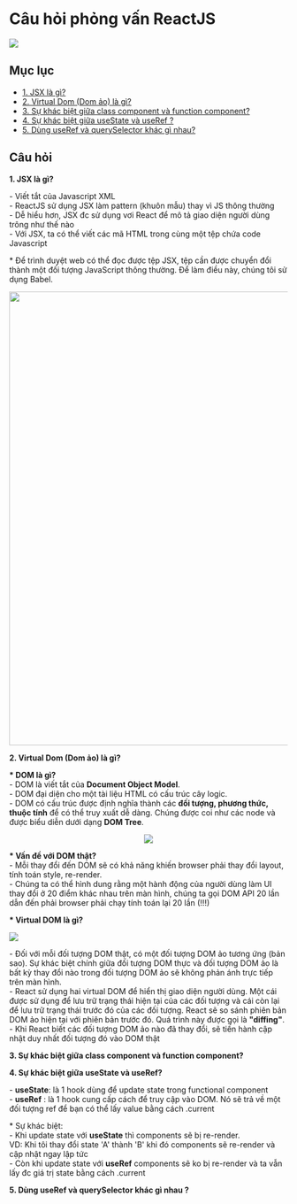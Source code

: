 # Câu hỏi phỏng vấn ReactJS

<img src="https://ms314006.github.io/static/b7a8f321b0bbc07ca9b9d22a7a505ed5/97b31/React.jpg"/>


## Mục lục
<ul>
  <li>
    <a href="#cau1">1. JSX là gì?</a>  
  </li>
  <li>
    <a href="#cau2">2. Virtual Dom (Dom ảo) là gì?</a>
  </li>
  <li>
    <a href="#cau3">3. Sự khác biệt giữa class component và function component?</a>
  </li>
  
   <li>
    <a href="#cau4">4. Sự khác biệt giữa useState và useRef ?</a>
  </li>
  
   <li>
    <a href="#cau5">5. Dùng useRef và querySelector khác gì nhau?</a>
  </li>
 </ul>


## Câu hỏi
<b id="cau1">1. JSX là gì?</b>
<p>
  - Viết tắt của Javascript XML
   <br/>
  - ReactJS sử dụng JSX làm pattern (khuôn mẫu) thay vì JS thông thường
   <br/>
  - Dễ hiểu hơn, JSX đc sử dụng vơi React để mô tả giao diện người dùng trông như thế nào
  <br/>
  - Với JSX, ta có thể viết các mã HTML trong cùng một tệp chứa code Javascript
</p>
<p>
  * Để trình duyệt web có thể đọc được tệp JSX, tệp cần được chuyển đổi thành một đối tượng JavaScript thông thường. Để làm điều này, chúng tôi sử dụng Babel.
</p>
<div align="center">
  <img src="https://firebasestorage.googleapis.com/v0/b/mindcard-99b06.appspot.com/o/interview%2FScreenshot%202022-12-22%20at%2010.22.09.png?alt=media&token=7c18c74c-9f02-48b9-beaa-23baf029ee4c" width="820">
</div>


<b id="cau2">2. Virtual Dom (Dom ảo) là gì?</b>
<p>
  <b>* DOM là gì?</b>
  <br/>
      - DOM là viết tắt của <b>Document Object Model</b>. 
      <br/>
      - DOM đại diện cho một tài liệu HTML có cấu trúc cây logic. 
      <br/>
      - DOM có cấu trúc được định nghĩa thành các <b>đối tượng, phương thức, thuộc tính</b> để có thể truy xuất dễ dàng. Chúng được coi như các node và được biểu diễn dưới dạng <b>DOM Tree</b>.
      <br/>
</p>
  
<div align="center">
  <img src="https://images.viblo.asia/74e0e748-dff2-4790-a202-f80b29519951.gif" />
</div>
<p>
  <b>* Vấn đề với DOM thật?</b> 
  <br/>
  - Mỗi thay đổi đến DOM sẽ có khả năng khiến browser phải thay đổi layout, tính toán style, re-render.
  <br/>
  - Chúng ta có thể hình dung rằng một hành động của người dùng làm UI thay đổi ở 20 điểm khác nhau trên màn hình, chúng ta gọi DOM API 20 lần dẫn đến phải browser phải chạy tính toán lại 20 lần (!!!)
</p>

<p>
  <b>* Virtual DOM là gì?</b>
</p>

<img src="https://github.com/Ren0503/fullstack-interviews/raw/main/frontend/react/assets/virtual_DOM.png"/>

<p>
  - Đối với mỗi đối tượng DOM thật, có một đối tượng DOM ảo tương ứng (bản sao). Sự khác biệt chính giữa đối tượng DOM thực và đối tượng DOM ảo là bất kỳ thay đổi nào trong đối tượng DOM ảo sẽ không phản ánh trực tiếp trên màn hình.
  <br/>
  - React sử dụng hai virtual DOM để hiển thị giao diện người dùng. Một cái được sử dụng để lưu trữ trạng thái hiện tại của các đối tượng và cái còn lại để lưu trữ trạng thái trước đó của các đối tượng. React sẽ so sánh phiên bản DOM ảo hiện tại với phiên bản trước đó. Quá trình này được gọi là <b>"diffing"</b>.
  <br/>
  - Khi React biết các đối tượng DOM ảo nào đã thay đổi, sẽ tiến hành cập nhật duy nhất đối tượng đó vào DOM thật
</p>

<b id="cau3">3. Sự khác biệt giữa class component và function component?</b>

<b id="cau4">4. Sự khác biệt giữa useState và useRef?</b>
<p>
  - <b>useState</b>: là 1 hook dùng để update state trong functional component
  <br/>
  - <b>useRef</b>  : là 1 hook cung cấp cách để truy cập vào DOM. Nó sẽ trả về một đối tượng ref để bạn có thể lấy value bằng cách .current
</p>
<p>
  * Sự khác biệt:
  <br/>
  - Khi update state với <b>useState</b> thì components sẽ bị re-render. 
  <br> 
  VD: Khi tôi thay đổi state 'A' thành 'B' khi đó components sẽ re-render và cập nhật ngay lập tức 
  <br/>
  - Còn khi update state với <b>useRef</b> components sẽ ko bị re-render và ta vẫn lấy đc giá trị state bằng cách .current
</p>

<b id="cau5">5. Dùng useRef và querySelector khác gì nhau ?</b>
